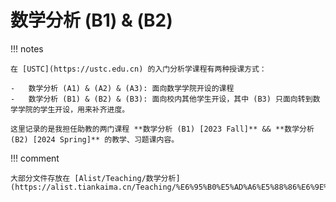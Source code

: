 # 数学分析 (B1) & (B2)

!!! notes

    在 [USTC](https://ustc.edu.cn) 的入门分析学课程有两种授课方式：

    -   数学分析 (A1) & (A2) & (A3): 面向数学学院开设的课程
    -   数学分析 (B1) & (B2) & (B3): 面向校内其他学生开设，其中 (B3) 只面向转到数学学院的学生开设，用来补齐进度。

    这里记录的是我担任助教的两门课程 **数学分析 (B1) [2023 Fall]** && **数学分析 (B2) [2024 Spring]** 的教学、习题课内容。

!!! comment

    大部分文件存放在 [Alist/Teaching/数学分析](https://alist.tiankaima.cn/Teaching/%E6%95%B0%E5%AD%A6%E5%88%86%E6%9E%90)